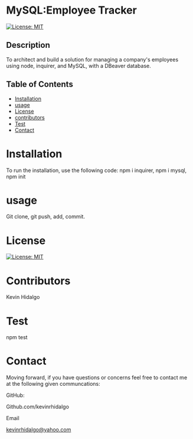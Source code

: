 # MySQL:Employee Tracker
  [![License: MIT](https://img.shields.io/badge/License-MIT-yellow.svg)](https://opensource.org/licenses/MIT)
  ## Description 
To architect and build a solution for  managing a company's employees using node, inquirer, and MySQL, with a DBeaver database.
  ## Table of Contents 

  * [Installation](#installation)
  * [usage](#usage)
  * [License](#license)
  * [contributors](#contributors)
  * [Test](#test)
  * [Contact](#contact)
  # Installation
  To run the installation, use the following code:
  npm i inquirer, npm i mysql, npm init
  # usage
  Git clone, git push, add, commit.
  # License
  [![License: MIT](https://img.shields.io/badge/License-MIT-yellow.svg)](https://opensource.org/licenses/MIT)
  
  # Contributors
  Kevin Hidalgo
  # Test
  npm test
  # Contact
  Moving forward, if you have questions or concerns feel free to contact me at the following given communcations: 


  GitHub: 

  Github.com/kevinrhidalgo 

  Email 

  kevinrhidalgo@yahoo.com 


 
  

  

